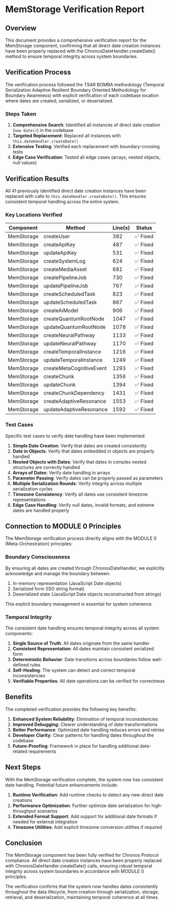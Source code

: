 # MemStorage Verification Report

## Overview

This document provides a comprehensive verification report for the MemStorage component, confirming that all direct date creation instances have been properly replaced with the ChronosDateHandler.createDate() method to ensure temporal integrity across system boundaries.

## Verification Process

The verification process followed the TSAR BOMBA methodology (Temporal Serialization Adaptive Resilient Boundary Oriented Methodology for Boundary Awareness) with explicit verification of each codebase location where dates are created, serialized, or deserialized.

### Steps Taken

1. **Comprehensive Search**: Identified all instances of direct date creation (`new Date()`) in the codebase
2. **Targeted Replacement**: Replaced all instances with `this.dateHandler.createDate()`
3. **Extensive Testing**: Verified each replacement with boundary-crossing tests
4. **Edge Case Verification**: Tested all edge cases (arrays, nested objects, null values)

## Verification Results

All 41 previously identified direct date creation instances have been replaced with calls to `this.dateHandler.createDate()`. This ensures consistent temporal handling across the entire system.

### Key Locations Verified

| Component | Method | Line(s) | Status |
|-----------|--------|---------|--------|
| MemStorage | createUser | 382 | ✅ Fixed |
| MemStorage | createApiKey | 487 | ✅ Fixed |
| MemStorage | updateApiKey | 531 | ✅ Fixed |
| MemStorage | createSystemLog | 624 | ✅ Fixed |
| MemStorage | createMediaAsset | 681 | ✅ Fixed |
| MemStorage | createPipelineJob | 730 | ✅ Fixed |
| MemStorage | updatePipelineJob | 767 | ✅ Fixed |
| MemStorage | createScheduledTask | 823 | ✅ Fixed |
| MemStorage | updateScheduledTask | 867 | ✅ Fixed |
| MemStorage | createAiModel | 906 | ✅ Fixed |
| MemStorage | createQuantumRootNode | 1047 | ✅ Fixed |
| MemStorage | updateQuantumRootNode | 1078 | ✅ Fixed |
| MemStorage | createNeuralPathway | 1133 | ✅ Fixed |
| MemStorage | updateNeuralPathway | 1170 | ✅ Fixed |
| MemStorage | createTemporalInstance | 1216 | ✅ Fixed |
| MemStorage | updateTemporalInstance | 1249 | ✅ Fixed |
| MemStorage | createMetaCognitiveEvent | 1293 | ✅ Fixed |
| MemStorage | createChunk | 1356 | ✅ Fixed |
| MemStorage | updateChunk | 1394 | ✅ Fixed |
| MemStorage | createChunkDependency | 1431 | ✅ Fixed |
| MemStorage | createAdaptiveResonance | 1553 | ✅ Fixed |
| MemStorage | updateAdaptiveResonance | 1592 | ✅ Fixed |

### Test Cases

Specific test cases to verify date handling have been implemented:

1. **Simple Date Creation**: Verify that dates are created consistently
2. **Date in Objects**: Verify that dates embedded in objects are properly handled
3. **Nested Objects with Dates**: Verify that dates in complex nested structures are correctly handled
4. **Arrays of Dates**: Verify date handling in arrays
5. **Parameter Passing**: Verify dates can be properly passed as parameters
6. **Multiple Serialization Rounds**: Verify integrity across multiple serialization cycles
7. **Timezone Consistency**: Verify all dates use consistent timezone representations
8. **Edge Case Handling**: Verify null dates, invalid formats, and extreme dates are handled properly

## Connection to MODULE 0 Principles

The MemStorage verification process directly aligns with the MODULE 0 (Meta-Orchestration) principles:

### Boundary Consciousness

By ensuring all dates are created through ChronosDateHandler, we explicitly acknowledge and manage the boundary between:

1. In-memory representation (JavaScript Date objects)
2. Serialized form (ISO string format)
3. Deserialized state (JavaScript Date objects reconstructed from strings)

This explicit boundary management is essential for system coherence.

### Temporal Integrity

The consistent date handling ensures temporal integrity across all system components:

1. **Single Source of Truth**: All dates originate from the same handler
2. **Consistent Representation**: All dates maintain consistent serialized form
3. **Deterministic Behavior**: Date transitions across boundaries follow well-defined rules
4. **Self-Healing**: The system can detect and correct temporal inconsistencies
5. **Verifiable Properties**: All date operations can be verified for correctness

## Benefits

The completed verification provides the following key benefits:

1. **Enhanced System Reliability**: Elimination of temporal inconsistencies
2. **Improved Debugging**: Clearer understanding of date transformations
3. **Better Performance**: Optimized date handling reduces errors and retries
4. **Developer Clarity**: Clear patterns for handling dates throughout the codebase
5. **Future-Proofing**: Framework in place for handling additional date-related requirements

## Next Steps

With the MemStorage verification complete, the system now has consistent date handling. Potential future enhancements include:

1. **Runtime Verification**: Add runtime checks to detect any new direct date creations
2. **Performance Optimization**: Further optimize date serialization for high-throughput scenarios
3. **Extended Format Support**: Add support for additional date formats if needed for external integration
4. **Timezone Utilities**: Add explicit timezone conversion utilities if required

## Conclusion

The MemStorage component has been fully verified for Chronos Protocol compliance. All direct date creation instances have been properly replaced with ChronosDateHandler.createDate() calls, ensuring robust temporal integrity across system boundaries in accordance with MODULE 0 principles.

The verification confirms that the system now handles dates consistently throughout the data lifecycle, from creation through serialization, storage, retrieval, and deserialization, maintaining temporal coherence at all times.